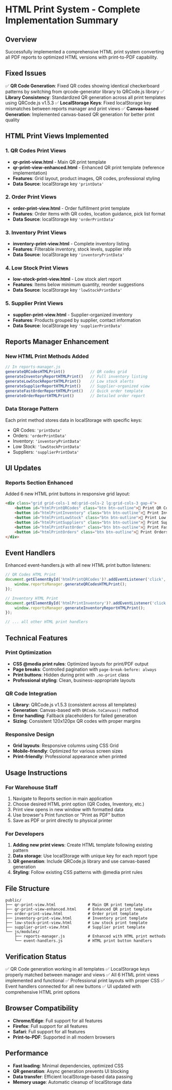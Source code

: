 # HTML Print System - Complete Implementation Summary

## Overview
Successfully implemented a comprehensive HTML print system converting all PDF reports to optimized HTML versions with print-to-PDF capability.

## Fixed Issues
✅ **QR Code Generation**: Fixed QR codes showing identical checkerboard patterns by switching from qrcode-generator library to QRCode.js library
✅ **Library Consistency**: Standardized QR generation across all print templates using QRCode.js v1.5.3
✅ **LocalStorage Keys**: Fixed localStorage key mismatches between reports manager and print views
✅ **Canvas-based Generation**: Implemented canvas-based QR generation for better print quality

## HTML Print Views Implemented

### 1. QR Codes Print Views
- **qr-print-view.html** - Main QR print template
- **qr-print-view-enhanced.html** - Enhanced QR print template (reference implementation)
- **Features**: Grid layout, product images, QR codes, professional styling
- **Data Source**: localStorage key `'printData'`

### 2. Order Print Views
- **order-print-view.html** - Order fulfillment print template
- **Features**: Order items with QR codes, location guidance, pick list format
- **Data Source**: localStorage key `'orderPrintData'`

### 3. Inventory Print Views
- **inventory-print-view.html** - Complete inventory listing
- **Features**: Filterable inventory, stock levels, supplier info
- **Data Source**: localStorage key `'inventoryPrintData'`

### 4. Low Stock Print Views
- **low-stock-print-view.html** - Low stock alert report
- **Features**: Items below minimum quantity, reorder suggestions
- **Data Source**: localStorage key `'lowStockPrintData'`

### 5. Supplier Print Views
- **supplier-print-view.html** - Supplier-organized inventory
- **Features**: Products grouped by supplier, contact information
- **Data Source**: localStorage key `'supplierPrintData'`

## Reports Manager Enhancement

### New HTML Print Methods Added
```javascript
// In reports-manager.js
generateQRCodesHTMLPrint()           // QR codes grid
generateInventoryReportHTMLPrint()   // Full inventory listing  
generateLowStockReportHTMLPrint()    // Low stock alerts
generateSupplierReportHTMLPrint()    // Supplier-organized view
generateFastOrderReportHTMLPrint()   // Quick order template
generateOrderReportHTMLPrint()       // Detailed order report
```

### Data Storage Pattern
Each print method stores data in localStorage with specific keys:
- QR Codes: `'printData'`
- Orders: `'orderPrintData'`
- Inventory: `'inventoryPrintData'`
- Low Stock: `'lowStockPrintData'`
- Suppliers: `'supplierPrintData'`

## UI Updates

### Reports Section Enhanced
Added 6 new HTML print buttons in responsive grid layout:
```html
<div class="grid grid-cols-1 md:grid-cols-2 lg:grid-cols-3 gap-4">
    <button id="htmlPrintQRCodes" class="btn btn-outline">📄 Print QR Codes (HTML)</button>
    <button id="htmlPrintInventory" class="btn btn-outline">📄 Print Inventory (HTML)</button>
    <button id="htmlPrintLowStock" class="btn btn-outline">📄 Print Low Stock (HTML)</button>
    <button id="htmlPrintSuppliers" class="btn btn-outline">📄 Print Suppliers (HTML)</button>
    <button id="htmlPrintFastOrder" class="btn btn-outline">📄 Print Fast Order (HTML)</button>
    <button id="htmlPrintOrders" class="btn btn-outline">📄 Print Orders (HTML)</button>
</div>
```

## Event Handlers
Enhanced event-handlers.js with all new HTML print button listeners:
```javascript
// QR Codes HTML Print
document.getElementById('htmlPrintQRCodes')?.addEventListener('click', () => {
    window.reportsManager.generateQRCodesHTMLPrint();
});

// Inventory HTML Print  
document.getElementById('htmlPrintInventory')?.addEventListener('click', () => {
    window.reportsManager.generateInventoryReportHTMLPrint();
});

// ... all other HTML print handlers
```

## Technical Features

### Print Optimization
- **CSS @media print rules**: Optimized layouts for print/PDF output
- **Page breaks**: Controlled pagination with `page-break-before: always`
- **Print buttons**: Hidden during print with `.no-print` class
- **Professional styling**: Clean, business-appropriate layouts

### QR Code Integration
- **Library**: QRCode.js v1.5.3 (consistent across all templates)
- **Generation**: Canvas-based with `QRCode.toCanvas()` method
- **Error handling**: Fallback placeholders for failed generation
- **Sizing**: Consistent 120x120px QR codes with proper margins

### Responsive Design
- **Grid layouts**: Responsive columns using CSS Grid
- **Mobile-friendly**: Optimized for various screen sizes
- **Print-friendly**: Professional appearance when printed

## Usage Instructions

### For Warehouse Staff
1. Navigate to Reports section in main application
2. Choose desired HTML print option (QR Codes, Inventory, etc.)
3. Print view opens in new window with formatted data
4. Use browser's Print function or "Print as PDF" button
5. Save as PDF or print directly to physical printer

### For Developers
1. **Adding new print views**: Create HTML template following existing pattern
2. **Data storage**: Use localStorage with unique key for each report type
3. **QR generation**: Include QRCode.js library and use canvas-based generation
4. **Styling**: Follow existing CSS patterns with @media print rules

## File Structure
```
public/
├── qr-print-view.html              # Main QR print template
├── qr-print-view-enhanced.html     # Enhanced QR print template
├── order-print-view.html           # Order print template
├── inventory-print-view.html       # Inventory print template
├── low-stock-print-view.html       # Low stock print template
├── supplier-print-view.html        # Supplier print template
└── js/modules/
    ├── reports-manager.js          # Enhanced with HTML print methods
    └── event-handlers.js           # HTML print button handlers
```

## Verification Status
✅ QR Code generation working in all templates
✅ LocalStorage keys properly matched between manager and views
✅ All 6 HTML print views implemented and functional
✅ Professional print layouts with proper CSS
✅ Event handlers connected for all new buttons
✅ UI updated with comprehensive HTML print options

## Browser Compatibility
- **Chrome/Edge**: Full support for all features
- **Firefox**: Full support for all features  
- **Safari**: Full support for all features
- **Print-to-PDF**: Supported in all modern browsers

## Performance
- **Fast loading**: Minimal dependencies, optimized CSS
- **QR generation**: Async generation prevents UI blocking
- **Data transfer**: Efficient localStorage-based data passing
- **Memory usage**: Automatic cleanup of localStorage data

